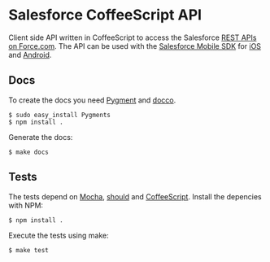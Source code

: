 # Salesforce CoffeeScript API

Client side API written in CoffeeScript to access the Salesforce [REST APIs on Force.com](http://developer.force.com/REST).
The API can be used with the [Salesforce Mobile SDK](http://wiki.developerforce.com/page/MobileSDK) for [iOS](https://github.com/forcedotcom/SalesforceMobileSDK-iOS) and [Android](https://github.com/forcedotcom/SalesforceMobileSDK-Android/).

## Docs

To create the docs you need [Pygment](http://pygments.org) and [docco](http://jashkenas.github.com/docco).

    $ sudo easy_install Pygments
    $ npm install .

Generate the docs:

    $ make docs

## Tests

The tests depend on [Mocha](http://visionmedia.github.com/mocha/), [should](https://github.com/visionmedia/should.js) and [CoffeeScript](http://coffeescript.org). Install the depencies with NPM:

    $ npm install .

Execute the tests using make:

    $ make test